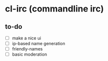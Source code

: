 # cl-irc (commandline irc)

## to-do
- [ ] make a nice ui
- [ ] ip-based name generation
- [ ] friendly-names
- [ ] basic moderation
